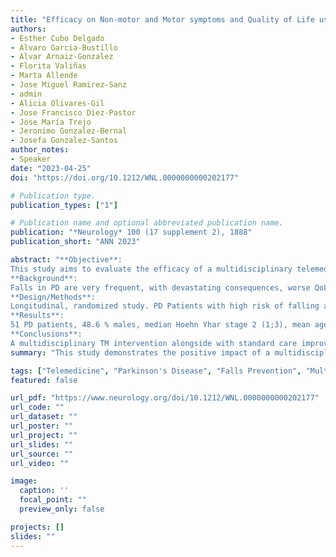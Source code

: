 ```yaml
---
title: "Efficacy on Non-motor and Motor symptoms and Quality of Life using a multidisciplinary telemedicine program in high-risk fall patients with Parkinson’s disease. (S32.003)"
authors:
- Esther Cubo Delgado
- Alvaro Garcia-Bustillo
- Alvar Arnaiz-Gonzalez
- Florita Valiñas
- Marta Allende
- Jose Miguel Ramirez-Sanz
- admin
- Alicia Olivares-Gil
- Jose Francisco Diez-Pastor
- Jose María Trejo
- Jeronimo Gonzalez-Bernal
- Josefa Gonzalez-Santos
author_notes: 
- Speaker
date: "2023-04-25"
doi: "https://doi.org/10.1212/WNL.0000000000202177"

# Publication type.
publication_types: ["1"]

# Publication name and optional abbreviated publication name.
publication: "*Neurology* 100 (17 supplement 2), 1888"
publication_short: "ANN 2023"

abstract: "**Objective**:
This study aims to evaluate the efficacy of a multidisciplinary telemedicine (TM) program to improve lifestyles, the burden of motor and non-motor symptoms (NMS), and quality of life (QoL) in fall patients with Parkinson’s disease (PD) and high risk of fall.\n\n
**Background**:
Falls in PD are very frequent, with devastating consequences, worse QoL, increasing comorbidity, and social isolation. Telerehabilitation has shown promising effects on motor symptoms, but the effectiveness of a multidisciplinary TM intervention in addition to standard clinical care on NMS, QoL and lifestyle remains unclear.\n\n
**Design/Methods**:
Longitudinal, randomized study. PD Patients with high risk of falling and restricted access to multidisciplinary care were included (NCT04694443). A multidisciplinary TM program plus standard care was allocated to the study group for 4 months and compared to controls (in-office visits, standard care). TM included occupational therapy, nutrition, and PD clinical management. After discontinuing TM, both groups were compared at 8 months. Gait and PD motor severity were assessed using wearable sensors, MDS-UPDRS, Mini-Best and Freezing of gait questionnaire (FOGQ); quality of life (EuroHis-QoL8) and NMS (NMSS), Apathy Severity (LARS) and Depression/Anxiety Scale (BDI-II). Clinical information at baseline vs. 4 and 8-months visits were compared using parametric/non-parametric tests as needed.\n\n
**Results**:
51 PD patients, 48.6 % males, median Hoehn Yhar stage 2 (1;3), mean age 68.6 ± 9.7 years were included. At 4 months, compared to controls, patients on TM had an improvement in the MDS-UPDRS II (p=0.01), Mini-Best (p<0.0001) FOGQ (p=0.01); EuroHis-QoL8 (p=0.004); LARS (p<0.0001) and BDI-II scores (p=0.004). After discontinuing TM at 8 months, FOG (p=0.01), and Mini-Best (p=0.001) scores were better in the TM group compared to controls.\n\n
**Conclusions**:
A multidisciplinary TM intervention alongside with standard care improves gait, QoL and NMS in PD patients with a high risk of falling. Long-term benefits on gait were observed more likely attributed to lifestyle modifications"
summary: "This study demonstrates the positive impact of a multidisciplinary telemedicine program on motor and non-motor symptoms, as well as quality of life, in high-risk fall patients with Parkinson's disease."

tags: ["Telemedicine", "Parkinson's Disease", "Falls Prevention", "Multidisciplinary Care", "Wearable Sensors"]
featured: false

url_pdf: "https://www.neurology.org/doi/10.1212/WNL.0000000000202177"
url_code: ""
url_dataset: ""
url_poster: ""
url_project: ""
url_slides: ""
url_source: ""
url_video: ""

image:
  caption: ''
  focal_point: ""
  preview_only: false

projects: []
slides: ""
---
```


